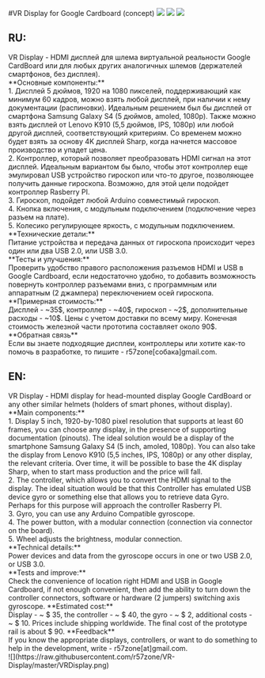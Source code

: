#VR Display for Google Cardboard (concept)
[![](https://github.com/r57zone/VR-Display/blob/master/2.png)](https://github.com/r57zone/VR-Display/blob/master/2.png)
[![](https://github.com/r57zone/VR-Display/blob/master/1.png)](https://github.com/r57zone/VR-Display/blob/master/1.png)
[![](https://github.com/r57zone/VR-Display/blob/master/3.png)](https://github.com/r57zone/VR-Display/blob/master/3.png)
<h2>RU:</h2>
VR Display - HDMI дисплей для шлема виртуальной реальности Google CardBoard или для любых других аналогичных шлемов 
(держателей смартфонов, без дисплея).<br>
**Основные компоненты:**<br>
1. Дисплей 5 дюймов, 1920 на 1080 пикселей, поддерживающий как минимум 60 кадров, можно взять любой дисплей, 
при наличии к нему документации (распиновки). Идеальным решением был бы дисплей от смартфона Samsung Galaxy S4 
(5 дюймов, amoled, 1080p). Также можно взять дисплей от Lenovo K910 (5,5 дюймов, IPS, 1080p) или любой другой дисплей, 
соответствующий критериям. Со временем можно будет взять за основу 4K дисплей Sharp, когда начнется массовое производство 
и упадет цена.<br> 
2. Контроллер, который позволяет преобразовать HDMI сигнал на этот дисплей. Идеальным вариантом бы было, чтобы этот
контроллер еще эмулировал USB устройство гироскоп или что-то другое, позволяющее получить данные гироскопа.
Возможно, для этой цели подойдет контроллер Rasberry PI.<br> 
3. Гироскоп, подойдет любой Arduino совместимый гироскоп.<br> 
4. Кнопка включения, с модульным подключением (подключение через разъем на плате).<br> 
5. Колесико регулирующее яркость, с модульным подключением.<br> 
**Технические детали:**<br>
Питание устройства и передача данных от гироскопа происходит через один или два USB 2.0, или USB 3.0.<br>
**Тесты и улучшения:**<br>
Проверить удобство правого расположения разъемов HDMI и USB в Google Cardboard, если недостаточно удобно, 
то добавить возможность повернуть контроллер разъемами вниз, с программным или аппаратным (2 джампера) переключением 
осей гироскопа.
**Примерная стоимость:**<br>
Дисплей - ~35$, контроллер - ~40$, гироскоп - ~2$, дополнительные расходы - ~10$. Цены с учетом доставки по всему миру. 
Конечная стоимость железной части прототипа составляет около 90$. 
**Обратная связь**<br>
Если вы знаете подходящие дисплеи, контроллеры или хотите как-то помочь в разработке, то пишите - r57zone[собака]gmail.com.

<h2>EN:</h2>
VR Display - HDMI display for head-mounted display Google CardBoard or any other similar helmets
(holders of smart phones, without display).<br>
**Main components:**<br>
1. Display 5 inch, 1920-by-1080 pixel resolution that supports at least 60 frames, you can choose any display,
in the presence of supporting documentation (pinouts). The ideal solution would be a display of the smartphone Samsung Galaxy S4
(5 inch, amoled, 1080p). You can also take the display from Lenovo K910 (5,5 inches, IPS, 1080p) or any other display,
the relevant criteria. Over time, it will be possible to base the 4K display Sharp, when to start mass production
and the price will fall.<br> 
2. The controller, which allows you to convert the HDMI signal to the display. The ideal situation would be that this
Controller has emulated USB device gyro or something else that allows you to retrieve data Gyro.
Perhaps for this purpose will approach the controller Rasberry PI.<br> 
3. Gyro, you can use any Arduino Compatible gyroscope.<br> 
4. The power button, with a modular connection (connection via connector on the board).<br> 
5. Wheel adjusts the brightness, modular connection.<br> 
**Technical details:**<br>
Power devices and data from the gyroscope occurs in one or two USB 2.0, or USB 3.0.<br>
**Tests and improve:**<br>
Check the convenience of location right HDMI and USB in Google Cardboard, if not enough convenient,
then add the ability to turn down the controller connectors, software or hardware (2 jumpers) switching
axis gyroscope.
**Estimated cost:**<br>
Display - ~ $ 35, the controller - ~ $ 40, the gyro - ~ $ 2, additional costs - ~ $ 10. Prices include shipping worldwide.
The final cost of the prototype rail is about $ 90.
**Feedback**<br>
If you know the appropriate displays, controllers, or want to do something to help in the development, write - r57zone[at]gmail.com.<br>
![](https://raw.githubusercontent.com/r57zone/VR-Display/master/VRDisplay.png)